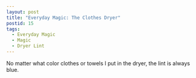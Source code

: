 ```yaml
---
layout: post
title: "Everyday Magic: The Clothes Dryer"
postid: 15
tags:
  - Everyday Magic
  - Magic
  - Dryer Lint
---
```


No matter what color clothes or towels I put in the dryer, the lint is always blue.
